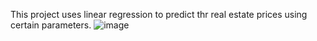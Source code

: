 This project uses linear regression to predict thr real estate prices using certain parameters.
![image](https://github.com/Coder5242/Linear-Regr--Real-estate/assets/106293583/82775a3d-e42d-44fd-aac4-9bab3fc6c383)
